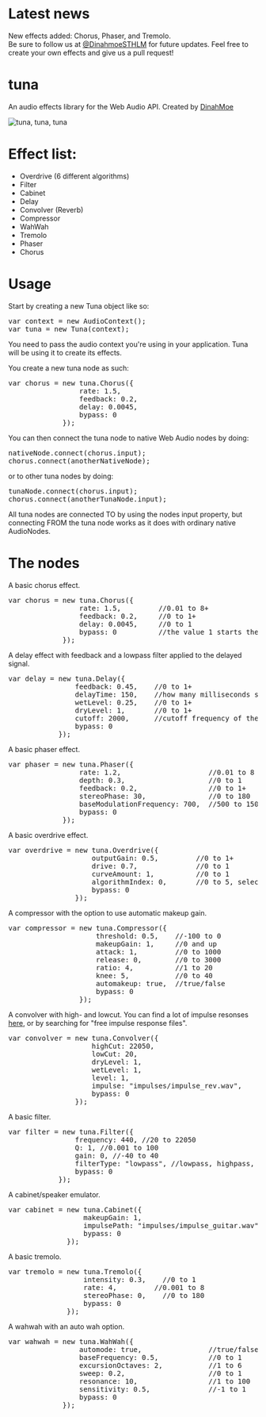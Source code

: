 Latest news
====
New effects added: Chorus, Phaser, and Tremolo. <br /> Be sure to follow us at <a href="https://twitter.com/DinahmoeSTHLM">@DinahmoeSTHLM</a> for future updates. Feel free to create your own effects and give us a pull request!

tuna
====

An audio effects library for the Web Audio API. Created by <a href="http://www.dinahmoe.com">DinahMoe</a>

<img src="https://i.chzbgr.com/completestore/12/9/4/rjttPiC7WE6S4Bi22aYp1A2.jpg" alt="tuna, tuna, tuna"/>

Effect list:
====
<ul>
    <li>Overdrive (6 different algorithms)</li>
    <li>Filter</li>
    <li>Cabinet</li>
    <li>Delay</li>
    <li>Convolver (Reverb)</li>
    <li>Compressor</li>
    <li>WahWah</li>
    <li>Tremolo</li>
    <li>Phaser</li>
    <li>Chorus</li>
</ul>

Usage
====

Start by creating a new Tuna object like so:

<pre>
var context = new AudioContext();
var tuna = new Tuna(context);
</pre>

You need to pass the audio context you're using in your application. Tuna will be using it to create its effects.

You create a new tuna node as such:

<pre>
var chorus = new tuna.Chorus({
                 rate: 1.5,
                 feedback: 0.2,
                 delay: 0.0045,
                 bypass: 0
             });
</pre>
You can then connect the tuna node to native Web Audio nodes by doing:
<pre>
nativeNode.connect(chorus.input);
chorus.connect(anotherNativeNode);
</pre>
or to other tuna nodes by doing:
<pre>
tunaNode.connect(chorus.input);
chorus.connect(anotherTunaNode.input);
</pre>
All tuna nodes are connected TO by using the nodes input property, but connecting FROM the tuna node works as it does with ordinary native AudioNodes.


The nodes
====

A basic chorus effect.
<pre>
var chorus = new tuna.Chorus({
                 rate: 1.5,         //0.01 to 8+
                 feedback: 0.2,     //0 to 1+
                 delay: 0.0045,     //0 to 1
                 bypass: 0          //the value 1 starts the effect as bypassed, 0 or 1
             });
</pre>

A delay effect with feedback and a lowpass filter applied to the delayed signal.
<pre>
var delay = new tuna.Delay({
                feedback: 0.45,    //0 to 1+
                delayTime: 150,    //how many milliseconds should the wet signal be delayed? 
                wetLevel: 0.25,    //0 to 1+
                dryLevel: 1,       //0 to 1+
                cutoff: 2000,      //cutoff frequency of the built in lowpass-filter. 20 to 22050
                bypass: 0
            });
</pre>

A basic phaser effect.
<pre>
var phaser = new tuna.Phaser({
                 rate: 1.2,                     //0.01 to 8 is a decent range, but higher values are possible
                 depth: 0.3,                    //0 to 1
                 feedback: 0.2,                 //0 to 1+
                 stereoPhase: 30,               //0 to 180
                 baseModulationFrequency: 700,  //500 to 1500
                 bypass: 0
             });
</pre>

A basic overdrive effect.
<pre>
var overdrive = new tuna.Overdrive({
                    outputGain: 0.5,         //0 to 1+
                    drive: 0.7,              //0 to 1
                    curveAmount: 1,          //0 to 1
                    algorithmIndex: 0,       //0 to 5, selects one of our drive algorithms
                    bypass: 0
                });
</pre>

A compressor with the option to use automatic makeup gain.
<pre>
var compressor = new tuna.Compressor({
                     threshold: 0.5,    //-100 to 0
                     makeupGain: 1,     //0 and up
                     attack: 1,         //0 to 1000
                     release: 0,        //0 to 3000
                     ratio: 4,          //1 to 20
                     knee: 5,           //0 to 40
                     automakeup: true,  //true/false
                     bypass: 0
                 });
</pre>

A convolver with high- and lowcut. You can find a lot of impulse resonses <a href="http://chromium.googlecode.com/svn/trunk/samples/audio/impulse-responses/">here</a>, or by searching for "free impulse response files".
<pre>
var convolver = new tuna.Convolver({
                    highCut: 22050,                         //20 to 22050
                    lowCut: 20,                             //20 to 22050
                    dryLevel: 1,                            //0 to 1+
                    wetLevel: 1,                            //0 to 1+
                    level: 1,                               //0 to 1+, adjusts total output of both wet and dry
                    impulse: "impulses/impulse_rev.wav",    //the path to your impulse response
                    bypass: 0
                });
</pre>

A basic filter.
<pre>
var filter = new tuna.Filter({
                frequency: 440, //20 to 22050
                Q: 1, //0.001 to 100
                gain: 0, //-40 to 40
                filterType: "lowpass", //lowpass, highpass, bandpass, lowshelf, highshelf, peaking, notch, allpass
                bypass: 0
            });
</pre>

A cabinet/speaker emulator.
<pre>
var cabinet = new tuna.Cabinet({
                  makeupGain: 1,                                 //0 to 20
                  impulsePath: "impulses/impulse_guitar.wav",    //path to your speaker impulse
                  bypass: 0
              });
</pre>

A basic tremolo.
<pre>
var tremolo = new tuna.Tremolo({
                  intensity: 0.3,    //0 to 1
                  rate: 4,         //0.001 to 8
                  stereoPhase: 0,    //0 to 180
                  bypass: 0
              });
</pre>

A wahwah with an auto wah option.
<pre>
var wahwah = new tuna.WahWah({
                 automode: true,                //true/false
                 baseFrequency: 0.5,            //0 to 1
                 excursionOctaves: 2,           //1 to 6
                 sweep: 0.2,                    //0 to 1
                 resonance: 10,                 //1 to 100
                 sensitivity: 0.5,              //-1 to 1
                 bypass: 0
             });
</pre>
